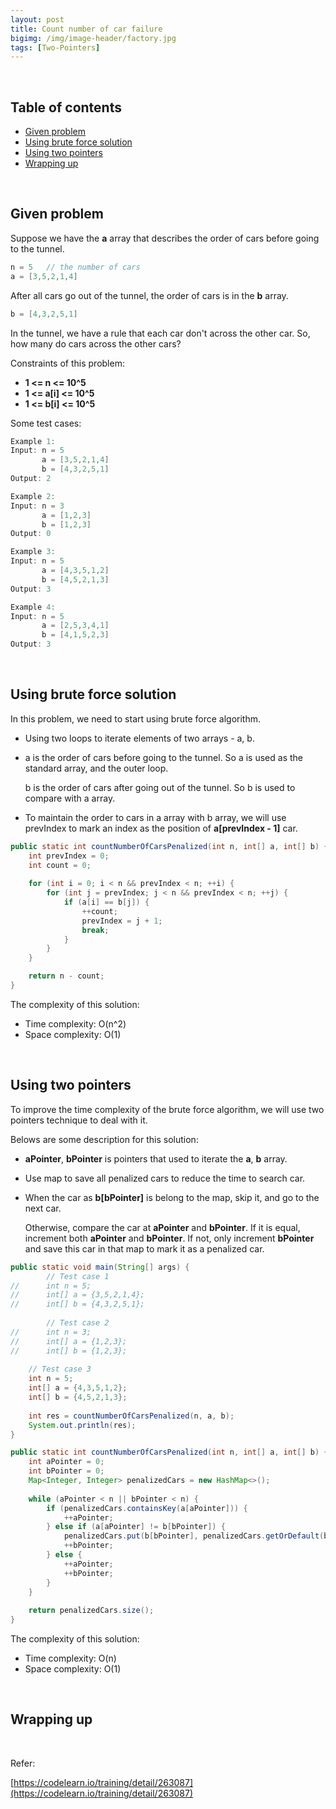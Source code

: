```yaml
---
layout: post
title: Count number of car failure
bigimg: /img/image-header/factory.jpg
tags: [Two-Pointers]
---
```




<br>

## Table of contents
- [Given problem](#given-problem)
- [Using brute force solution](#using-brute-force-solution)
- [Using two pointers](#using-two-pointers)
- [Wrapping up](#wrapping-up)


<br>

## Given problem

Suppose we have the **a** array that describes the order of cars before going to the tunnel.

```java
n = 5   // the number of cars
a = [3,5,2,1,4]
```

After all cars go out of the tunnel, the order of cars is in the **b** array.

```java
b = [4,3,2,5,1]
```

In the tunnel, we have a rule that each car don't across the other car. So, how many do cars across the other cars?

Constraints of this problem:
- **1 <= n <= 10^5**
- **1 <= a[i] <= 10^5**
- **1 <= b[i] <= 10^5**

Some test cases:

```java
Example 1: 
Input: n = 5
  	   a = [3,5,2,1,4]
  	   b = [4,3,2,5,1]
Output: 2

Example 2:
Input: n = 3 
 	   a = [1,2,3]
       b = [1,2,3]
Output: 0

Example 3:
Input: n = 5
 	   a = [4,3,5,1,2]
       b = [4,5,2,1,3]
Output: 3

Example 4:
Input: n = 5
 	   a = [2,5,3,4,1]
 	   b = [4,1,5,2,3]
Output: 3
```


<br>

## Using brute force solution

In this problem, we need to start using brute force algorithm.
- Using two loops to iterate elements of two arrays - a, b.
- a is the order of cars before going to the tunnel. So a is used as the standard array, and the outer loop.

    b is the order of cars after going out of the tunnel. So b is used to compare with a array.

- To maintain the order to cars in a array with b array, we will use prevIndex to mark an index as the position of **a[prevIndex - 1]** car.


```java
public static int countNumberOfCarsPenalized(int n, int[] a, int[] b) {
    int prevIndex = 0;
    int count = 0;
    
    for (int i = 0; i < n && prevIndex < n; ++i) {
        for (int j = prevIndex; j < n && prevIndex < n; ++j) {
            if (a[i] == b[j]) {
                ++count;
                prevIndex = j + 1;
                break;
            }
        }
    }

    return n - count;
}
```

The complexity of this solution:
- Time complexity: O(n^2)
- Space complexity: O(1)


<br>

## Using two pointers

To improve the time complexity of the brute force algorithm, we will use two pointers technique to deal with it.

Belows are some description for this solution:
- **aPointer**, **bPointer** is pointers that used to iterate the **a**, **b** array.
- Use map to save all penalized cars to reduce the time to search car.
- When the car as **b[bPointer]** is belong to the map, skip it, and go to the next car.

    Otherwise, compare the car at **aPointer** and **bPointer**. If it is equal, increment both **aPointer** and **bPointer**. If not, only increment **bPointer** and save this car in that map to mark it as a penalized car.


```java
public static void main(String[] args) {
		// Test case 1
//		int n = 5;
//		int[] a = {3,5,2,1,4};
//		int[] b = {4,3,2,5,1};
		
		// Test case 2
//		int n = 3;
//		int[] a = {1,2,3};
//		int[] b = {1,2,3};
		
    // Test case 3
    int n = 5;
    int[] a = {4,3,5,1,2};
    int[] b = {4,5,2,1,3};
    
    int res = countNumberOfCarsPenalized(n, a, b);
    System.out.println(res);
}

public static int countNumberOfCarsPenalized(int n, int[] a, int[] b) {
    int aPointer = 0;
    int bPointer = 0;
    Map<Integer, Integer> penalizedCars = new HashMap<>();
    
    while (aPointer < n || bPointer < n) {
        if (penalizedCars.containsKey(a[aPointer])) {
            ++aPointer;
        } else if (a[aPointer] != b[bPointer]) {
            penalizedCars.put(b[bPointer], penalizedCars.getOrDefault(b[bPointer], 0));
            ++bPointer;
        } else {
            ++aPointer;
            ++bPointer;
        }
    }
    
    return penalizedCars.size();
}
```

The complexity of this solution:
- Time complexity: O(n)
- Space complexity: O(1)

<br>

## Wrapping up



<br>

Refer:

[https://codelearn.io/training/detail/263087](https://codelearn.io/training/detail/263087)